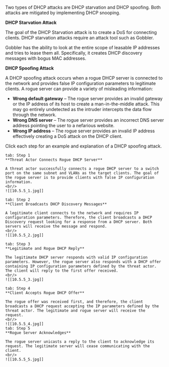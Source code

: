 Two types of DHCP attacks are DHCP starvation and DHCP spoofing. Both attacks are mitigated by implementing DHCP snooping.

**DHCP Starvation Attack**

The goal of the DHCP Starvation attack is to create a DoS for connecting clients. DHCP starvation attacks require an attack tool such as Gobbler.

Gobbler has the ability to look at the entire scope of leasable IP addresses and tries to lease them all. Specifically, it creates DHCP discovery messages with bogus MAC addresses.

**DHCP Spoofing Attack**

A DHCP spoofing attack occurs when a rogue DHCP server is connected to the network and provides false IP configuration parameters to legitimate clients. A rogue server can provide a variety of misleading information:

- **Wrong default gateway** – The rogue server provides an invalid gateway or the IP address of its host to create a man-in-the-middle attack. This may go entirely undetected as the intruder intercepts the data flow through the network.
- **Wrong DNS server** – The rogue server provides an incorrect DNS server address pointing the user to a nefarious website.
- **Wrong IP address** – The rogue server provides an invalid IP address effectively creating a DoS attack on the DHCP client.

Click each step for an example and explanation of a DHCP spoofing attack.

````tabs
tab: Step 1
**Threat Actor Connects Rogue DHCP Server**

A threat actor successfully connects a rogue DHCP server to a switch port on the same subnet and VLANs as the target clients. The goal of the rogue server is to provide clients with false IP configuration information.
<br/>
![[10.5.5_1.jpg]]

tab: Step 2
**Client Broadcasts DHCP Discovery Messages**

A legitimate client connects to the network and requires IP configuration parameters. Therefore, the client broadcasts a DHCP Discovery request looking for a response from a DHCP server. Both servers will receive the message and respond.
<br/>
![[10.5.5_2.jpg]]

tab: Step 3
**Legitimate and Rogue DHCP Reply**

The legitimate DHCP server responds with valid IP configuration parameters. However, the rogue server also responds with a DHCP offer containing IP configuration parameters defined by the threat actor. The client will reply to the first offer received.
<br/>
![[10.5.5_3.jpg]]

tab: Step 4
**Client Accepts Rogue DHCP Offer**

The rogue offer was received first, and therefore, the client broadcasts a DHCP request accepting the IP parameters defined by the threat actor. The legitimate and rogue server will receive the request.
<br/>
![[10.5.5_4.jpg]]
tab: Step 5
**Rogue Server Acknowledges**

The rogue server unicasts a reply to the client to acknowledge its request. The legitimate server will cease communicating with the client.
<br/>
![[10.5.5_5.jpg]]

````
